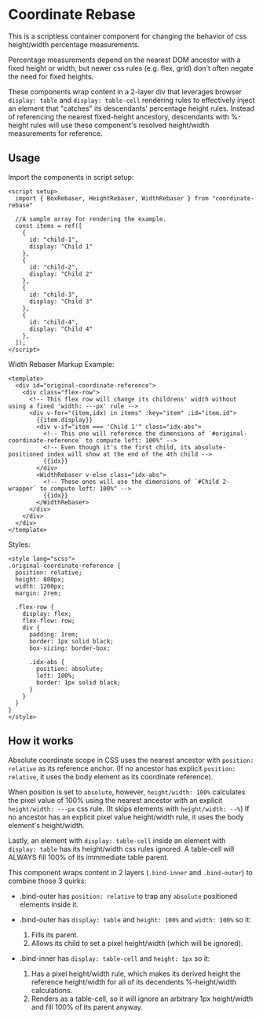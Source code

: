# Coordinate Rebase
This is a scriptless container component for changing the behavior of css height/width percentage measurements.

Percentage measurements depend on the nearest DOM ancestor with a fixed height or width, but newer css rules (e.g. flex, grid) don't often negate the need for fixed heights.

These components wrap content in a 2-layer div that leverages browser `display: table` and `display: table-cell` rendering rules to effectively inject an element that "catches" its descendants' percentage height rules. Instead of referencing the nearest fixed-height ancestory, descendants with %-height rules will use these component's resolved height/width measurements for reference.

## Usage
Import the components in script setup:
```vue
<script setup>
  import { BoxRebaser, HeightRebaser, WidthRebaser } from "coordinate-rebase"
  
  //A sample array for rendering the example.
  const items = ref([
    {
      id: "child-1",
      display: "Child 1"
    },
    {
      id: "child-2",
      display: "Child 2"
    },
    {
      id: "child-3",
      display: "Child 3"
    },
    {
      id: "child-4",
      display: "Child 4"
    },
  ]);
</script>
```

Width Rebaser Markup Example:
```vue
<template>
  <div id="original-coordinate-reference">
    <div class="flex-row">
      <!-- This flex row will change its childrens' width without using a fixed 'width: ---px' rule -->
      <div v-for="(item,idx) in items" :key="item" :id="item.id">
        {{item.display}}
        <div v-if="item === 'Child 1'" class="idx-abs">
          <!-- This one will reference the dimensions of `#original-coordinate-reference` to compute left: 100%" -->
          <!-- Even though it's the first child, its absolute-positioned index will show at the end of the 4th child -->
          {{idx}}
        </div>
        <WidthRebaser v-else class="idx-abs">
          <!-- These ones will use the dimensions of `#Child 2-wrapper` to compute left: 100%" -->
          {{idx}}
        </WidthRebaser>
      </div>
    </div>
  </div>
</template>
```

Styles:
```vue
<style lang="scss">
.original-coordinate-reference {
  position: relative;
  height: 800px;
  width: 1200px;
  margin: 2rem;

  .flex-row {
    display: flex;
    flex-flow: row;
    div {
      padding: 1rem;
      border: 1px solid black;
      box-sizing: border-box;

      .idx-abs {
        position: absolute;
        left: 100%;
        border: 1px solid black;
      }
    }
  }
}
</style>
```

## How it works
Absolute coordinate scope in CSS uses the nearest ancestor with `position: relative` as its reference anchor. (If no ancestor has explicit `position: relative`, it uses the body element as its coordinate reference).

When position is set to `absolute`, however, `height/width: 100%` calculates the pixel value of 100% using the nearest ancestor with an explicit `height/width: ---px` css rule. (It skips elements with `height/width: --%`) If no ancestor has an explicit pixel value height/width rule, it uses the body element's height/width.

Lastly, an element with `display: table-cell` inside an element with `display: table` has its height/width css rules ignored. A table-cell will ALWAYS fill 100% of its immmediate table parent.

This component wraps content in 2 layers (`.bind-inner` and `.bind-outer`) to combine those 3 quirks:
* .bind-outer has `position: relative` to trap any `absolute` positioned elements inside it.

* .bind-outer has `display: table` and `height: 100%` and `width: 100%` so it:
  1. Fills its parent.
  2. Allows its child to set a pixel height/width (which will be ignored).

* .bind-inner has `display: table-cell` and `height: 1px` so it:
  1. Has a pixel height/width rule, which makes its derived height the reference height/width
     for all of its decendents %-height/width calculations.
  2. Renders as a table-cell, so it will ignore an arbitrary 1px height/width and fill 100% of
     its parent anyway.
